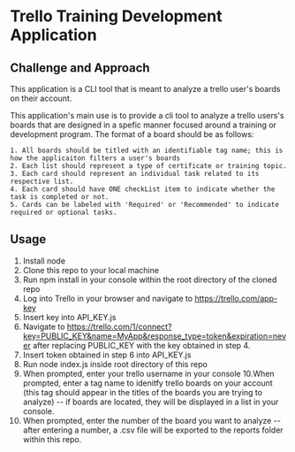 # Trello Training Development Application


## Challenge and Approach
This application is a CLI tool that is meant to analyze a trello user's boards on their account.

This application's main use is to provide a cli tool to analyze a trello users's boards that are designed in a spefic manner focused around a training or development program. The format of a board should be as follows:

	1. All boards should be titled with an identifiable tag name; this is how the applicaiton filters a user's boards
	2. Each list should represent a type of certificate or training topic.
	3. Each card should represent an individual task related to its respective list.
	4. Each card should have ONE checkList item to indicate whether the task is completed or not.
	5. Cards can be labeled with 'Required' or 'Recommended' to indicate required or optional tasks.

## Usage

1. Install node
2. Clone this repo to your local machine
3. Run npm install in your console within the root directory of the cloned repo
4. Log into Trello in your browser and navigate to https://trello.com/app-key
5. Insert key into API_KEY.js
6. Navigate to https://trello.com/1/connect?key=PUBLIC_KEY&name=MyApp&response_type=token&expiration=never after replacing PUBLIC_KEY with the key obtained in step 4.
7. Insert token obtained in step 6 into API_KEY.js
8. Run node index.js inside root directory of this repo
9. When prompted, enter your trello username in your console
10.When prompted, enter a tag name to idenitfy trello boards on your account (this tag should appear in the titles of the boards you are trying to analyze) -- if boards are located, they will be displayed in a list in your console.
11. When prompted, enter the number of the board you want to analyze -- after entering a number, a .csv file will be exported to the reports folder within this repo.

